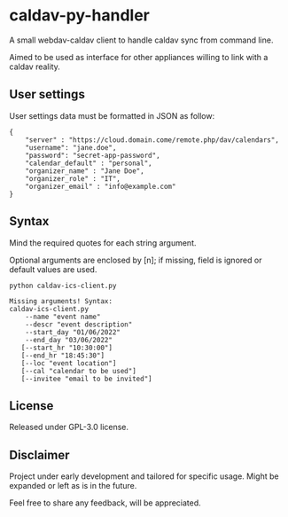 # caldav-py-handler
A small webdav-caldav client to handle caldav sync from command line. 

Aimed to be used as interface for other appliances willing to link with a caldav reality.

## User settings
User settings data must be formatted in JSON as follow:
```
{
    "server" : "https://cloud.domain.come/remote.php/dav/calendars",
    "username": "jane.doe",
    "password": "secret-app-password",
    "calendar_default" : "personal",
    "organizer_name" : "Jane Doe",
    "organizer_role" : "IT",
    "organizer_email" : "info@example.com"
}
```

## Syntax
Mind the required quotes for each string argument.

Optional arguments are enclosed by [n]; if missing, field is ignored or default values are used.
``` 
python caldav-ics-client.py

Missing arguments! Syntax:
caldav-ics-client.py
    --name "event name"
    --descr "event description"
    --start_day "01/06/2022"
    --end_day "03/06/2022"
   [--start_hr "10:30:00"]
   [--end_hr "18:45:30"]
   [--loc "event location"]
   [--cal "calendar to be used"]
   [--invitee "email to be invited"]
```

## License
Released under GPL-3.0 license.

## Disclaimer
Project under early development and tailored for specific usage. Might be expanded or left as is in the future.

Feel free to share any feedback, will be appreciated.
